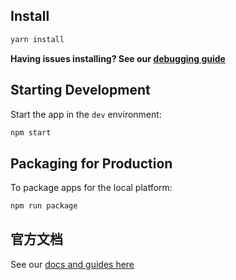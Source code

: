 ## Install
```bash
yarn install
```
**Having issues installing? See our [debugging guide](https://github.com/electron-react-boilerplate/electron-react-boilerplate/issues/400)**

## Starting Development

Start the app in the `dev` environment:

```bash
npm start
```

## Packaging for Production

To package apps for the local platform:

```bash
npm run package
```

## 官方文档

See our [docs and guides here](https://electron-react-boilerplate.js.org/docs/installation)
